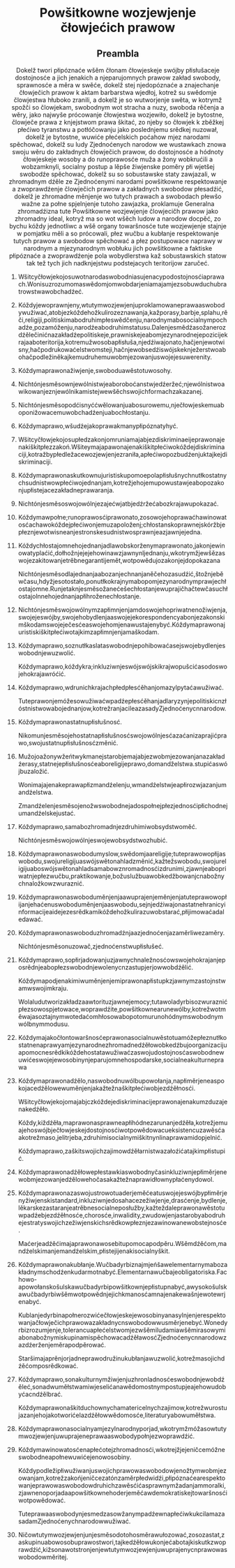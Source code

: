 <h1 align='center'>Powšitkowne wozjewjenje čłowjećich prawow</h1>
<h2 align='center'>Preambla</h2>
<p align='center'>Dokelž twori płipóznaće wšěm čłonam čłowjeskeje swójby płisłušaceje dostojnosće a jich jenakich a njeparujomnych prawow zakład swobody, sprawnosće a měra w swěće,
dokelž stej njedopóznaće a znajechanje čłowječich prawow k aktam barbarstwa wjedłoj, kotrež su swědomje člowjestwa hłuboko zranili, a dokelž je so wutworjenje swěta, w kotrymž spožči so člowjekam, swobodnym wot stracha a nuzy, swoboda rěčenja a wěry, jako najwyše prócowanje čłowjestwa wozjewiło,
dokelž je bytostne, člowječe prawa z knjejstwom prawa škitać, zo njeby so čłowjek k zběžkej płećiwo tyranstwu a potłóčowanju jako poslednjemu srědkej nuzował,
dokelž je bytostne, wuwiće płećelskich poćahow mjez narodami spěchować,
dokelž su ludy Zjednoćenych narodow we wustawkach znowa swoju wěru do zakładnych čłowječich prawow, do dostojnosće a hódnoty čłowjeskeje wosoby a do runoprawosće muža a žony wobkrućili a wobzamknyli, socialny postup a lěpše žiwjenske poměry płi wjetšej swobodźe spěchować,
dokelž su so sobustawske staty zawjazali, w zhromadnym dźěle ze Zjednoćenymi narodami powšitkowne respektowanje a zwoprawdźenje člowječich prawow a zakładnych swobodow płesadźić,
dokelž je zhromadne měnjenje wo tutych prawach a swobodach płewšo wažne za połne spjelnjenje tutoho zawjazka,
proklamuje Generalna zhromadźizna
tute Powšitkowne wozjewjenje člowjecičh prawow jako zhromadny ideal, kotryž ma so wot wšěch ludow a narodow docpěć, zo bychu kóždy jednotliwc a wšě organy towaršnosće tute wozjewjenje stajnje w pomjatku měli a so prócowali, płez wučbu a kubłanje respektowanje tutych prawow a swobodow spěchować a płez postupowace naprawy w narodnym a mjezynarodnym wobłuku jich powšitkowne a faktiske płipóznaće a zwoprawdźenje pola wobydlerstwa kaž sobustawskich statow tak tež tych jich nadknjejstwu podstejacych teritorijow zaručeć.</p>
<ol>
  <li>
    <p>Wšitcyčłowjekojosuwotnarodaswobodniasujenacypodostojnosćiaprawach.Wonisuzrozumomaswědomjomwobdarjeniamajamjezsobuwduchubratrowstwawobchadźeć.</p>
  </li>
  <li>
    <p>Kóždyjewoprawnjeny,wtutymwozjewjenjuproklamowaneprawaaswobodywužiwać,atobjezkóždehožkulirozeznawanja,kažporasy,barbje,splahu,rěči,religiji,politiskimabodruhimpłeswědčenju,narodnymabosocialnympochadźe,pozamóženju,narodźeabodruhimstatusu.Dalenjesmědźasožanerozdźělečinićnazakładźepolitiskeje,prawniskejeabomjezynarodnejepozicijekrajaaboteritorija,kotremužwosobapłisłuša,njedźiwajonato,hačjenjewotwisny,hačpodrukowaćelstwomsteji,hačnjewobsedźiswójskeknježerstwoabohačpodležiněkajkemudruhemuwobmjezowanjuswojejesuwerenity.</p>
  </li>
  <li>
    <p>Kóždymaprawonažiwjenje,swoboduawěstotuwosohy.</p>
  </li>
  <li>
    <p>Nichtónjesměsownjewólnistwjeaboroboćanstwjedźeržeć;njewólnistwoawikowanjeznjewólnikamistejwewšěchswojichformachzakazanej.</p>
  </li>
  <li>
    <p>Nichtónjesměsopodćisnyććwělowanjuabosurowemu,nječłowjeskemuaboponižowacemuwobchadźenjuabochłostanju.</p>
  </li>
  <li>
    <p>Kóždymaprawo,wšudźejakoprawakmanypłipóznatyhyć.</p>
  </li>
  <li>
    <p>Wšitcyčłowjekojosupłedzakonjomruniamajabjezdiskriminaeijeprawonajenakiškitpłezzakoń.Wšiteymajapawonajenakiškitpłećiwokóždejdiskriminaciji,kotražbypłedležacewozjewjenjezraniła,apłećiwopozbudźenjuktajkejdiskriminaciji.</p>
  </li>
  <li>
    <p>Kóždymaprawonaskutkownujuristiskupomoepolapłisłušnychnutłkostatnychsudnistwowpłećiwojednanjam,kotrežjehojemupowustawjeabopozakonjupłistejacezakładneprawaranja.</p>
  </li>
  <li>
    <p>Nichtónjesměsoswojowólnjezajećwjatbjedźržećabozkrajawupokazać.</p>
  </li>
  <li>
    <p>Kóždymawpołne;runoprawosćiprawonato,zosowojehoprawaćhawinowatosćachawokóždejpłećiwonjemuzapoloženj;chłostanskoprawnejskóržbjepłeznjewotwisneanjestronskesudnistwosprawnjeazjawnjejedna.</p>
  </li>
  <li>
    <p>Kóždychłostajomnehojednanjadlawobskorženymaprawonato,jakonjewinowatyplaćić,dołhožnjejejehowinawzjawnynljednanju,wkotrymžjewšězaswojezakitowanjetrěbnegarantijemět,wotpowědujozakonjejdopokazana</p>
    <p>Nichtónjesměsodlajednanjaabozanjechnanjaněčehozasudźić,štožnjeběwčasu,hdyžjesotostało,ponutłkokrajnymabopomjezynarodnymprawjechłostajomne.Runjetaknjesměsožanećešechłostanjewuprajičhačtewčasuchłostajolnnehojednanjapłihroženechłostanje.</p>
  </li>
  <li>
    <p>Nichtónjesměswojowólnymzapłimnjenjamdoswojehopriwatnenožiwjenja,swojejeswójby,swojehobydlenjaaswojejekorespondencyabonjezakonskimškodamswojeječesćeaswojehomjenawustajenybyć.Kóždymaprawonajuristiskiškitpłećiwotajkimzapłimnjenjamaškodam.</p>
  </li>
  <li>
    <p>Kóždymaprawo,soznutłkaslataswobodnjepohibowaćasejswojebydlenjeswobodnjewuzwolić.</p>
    <p>Kóždymaprawo,kóždykra;inkluziwnjeswójswójskikrajwopušcićasodoswojehokrajawróćić.</p>
  </li>
  <li>
    <p>Kóždymaprawo,wdrunichkrajachpłedpłesćěhanjomazylpytaćawužiwać.</p>
    <p>Tuteprawonjemóžesowužiwaćwpadźepłesćěhanjadlaryzynjepolitiskicnzłóstnistwowabojednanjow,kotrežranjacileazasadyZjednoćenycnnarodow.</p>
  </li>
  <li>
    <p>Kóždymaprawonastatnupłisłušnosć.</p>
    <p>Nikomunjesměsojehostatnapłisłušnosćswojowólnjesćazaćanizaprajićprawo,swojustatnupłisłušnosćzměnić.</p>
  </li>
  <li>
    <p>Mužojoažonywžeńtwykmanejstarobjemajabjezwobmjezowanjanazakładźerasy,statnejepłisłušnosćeaboreligijeprawo,domandželstwa.stupićaswójbuzaložić.</p>
    <p>Wonimajajenakeprawapłizmandźelenju,wmandźelstwjeapłirozwjazanjumandźelstwa.</p>
    <p>Zmandźelenjesměsojenožwswobodnejadospołnejpłezjednosćipłichodnejumandźelskejustać.</p>
  </li>
  <li>
    <p>Kóždymaprawo,samabozhromadnjezdruhimiwobsydstwoměć.</p>
    <p>Nichtónjesměswojowólnjeswojewobsydstwozhubić.</p>
  </li>
  <li>
    <p>Kóždymaprawonaswobodumyslow,swědomjaareligije;tuteprawowopłijaswobodu,swojureligijuaswójswětonahladzměnić,kažtežswobodu,swojureligijuaboswójswětonahladsamabowznromadnosćizdrunimi,zjawnjeabopriwatnjepłezwučbu,praktikowanje,božuslužbuawobkedžbowanjcnabožnychnaložkowzwuraznić.</p>
  </li>
  <li>
    <p>Kóždymaprawonaswoboduměnjenjaawuprajenjeměnjenjatuteprawowopłijanjehaćenuswoboduměnjenjaaswobodu,sejnjedźiwajonastatnehranicyinformacijeaidejezesrědkamikóždehožkulirazuwobstarać,płijimowaćadaledawać.</p>
  </li>
  <li>
    <p>Kóždymaprawonaswoboduzhromadźnjaazjednoćenjazaměrliwezaměry.</p>
    <p>Nichtónjesměsonuzowač,zjednoćenstwupłisłušeć.</p>
  </li>
  <li>
    <p>Kóždymaprawo,sopłirjadowanjuzjawnychnaležnosćowswojehokrajanjeposrědnjeabopłezswobodnjewolenycnzastupjerjowwobdźělić.</p>
    <p>Kóždymapodjenakimiwuměnjenjemiprawonapłistupkzjawnymzastojnstwamwswojimkraju.</p>
    <p>Wolaludutworizakładzaawtorituzjawnejemocy;tutawoladyrbisozwuraznićpłezsowospjetowace,woprawdźite,powšitkownearunewólby,kotrežwotměwajasoztajnymwotedaćomhłosowabopotomurunohódnymswobodnymwólbnymmodusu.</p>
  </li>
  <li>
    <p>Kóždymajakočłontowaršnosćeprawonasocialnuwěstotuamóžepłeznutłkostatnenaprawyamjezynarodnezhromadnedźěłowobkedźbujoorganizacijuapomocnesrědkikóždehostatawužiwaćzaswojudostojnosćaswobodnewuwićeswojejewosobinynjeparujomnehospodarske,socialneakulturneprawa</p>
  </li>
  <li>
    <p>Kóždymaprawonadźělo,naswobodnuwólbupowołanja,napłiměrjeneaspokojacedźělowewuměnjenjakažtežnaškitpłećiwobjezdźěłnosći.</p>
    <p>Wšitcyčłowjekojomajabjczkóždejediskriminacijeprawonajenakumzduzajenakedźěło.</p>
    <p>Kóždy,kiždźěła,maprawonasprawneapłihódnezarunanjedźěła,kotrežjemuajehoswójbječłowjeskejdostojnosćiwotpowědowacueksistencuzawěsćaakotrežmaso,jelitrjeba,zdruhimisocialnymiškitnynlinaprawamidopjelnić.</p>
    <p>Kóždymaprawo,zaškitswojichzajimowdźěłarnistwazałoźićatajkimpłistupić.</p>
  </li>
  <li>
    <p>Kóždymaprawonadźěłowepłestawkiaswobodnyčasinkluziwnjepłiměrjenewobmjezowanjedźělowehočasakažtežnaprawidłownypłaćenydowol.</p>
  </li>
  <li>
    <p>Kóždymaprawonazaswojustrowotuaderjeměćeatuswojejeswójbypłiměrjenyžiwjenskistandard,inkluziwnjedosahacezežiwjenje,drasćenje,bydlenje,lěkarskezastaranjeatrěbnesocialneposłužby,kažteždaleprawonawěstotuwpadźebjezdźěłnosće,chorosće,inwalidity,zwudowjenjastarobyabodruhejestratyswojichzežiwjenskichsrědkowpłeznjezawinowanewobstejnosće.</p>
    <p>Maćerjeadźěćimajaprawonawosebitupomocapodpěru.Wšěmdźěćom,mandźelskimanjemandźelskim,płistejijenakisocialnyškit.</p>
  </li>
  <li>
    <p>Kóždymaprawonakubłanje.Wučbadyrbiznajmjeńšawelementarnymabozakładnymschodźenkudarmotnabyć.Elementarnawučbajeobligatoriska.Fachowo-apowołanskošulskawučbadyrbipowšitkownjepłistupnabyć,awysokošulskawučbadyrbiwšěmwotpowědnjejichkmanosćamnajenakewašnjewotewrjenabyć.</p>
    <p>Kublanjedyrbinapołnerozwićečłowjeskejewosobinyanasylnjenjerespektowanjačłowječichprawowazakładnycnswobodowwusměrjenebyć.Wonedyrbizrozumjenje,tolerancuapłećelstwomjezwšěmiludamiawšěmirasowymiabonabožnymiskupinamispěchowacadźěławosćZjednoćenycnnarodowzazdźerženjeměrapodpěrować.</p>
    <p>Staršimajaprěnjorjadneprawodružinukubłanjawuzwolić,kotrežmasojichdźěćomposrědkować.</p>
  </li>
  <li>
    <p>Kóždymaprawo,sonakulturnymžiwjenjuzhronladnosćeswobodnjewobdźěleć,sonadwuměłstwamiwjeselićanawědomostnympostupjeajehowudobyćacndźělbrać.</p>
    <p>Kóždymaprawonaškitduchownychamatericelnychzajimow,kotrežwurostujazanjehojakotworićelazdźěłowwědomosće,literaturyabowuměłstwa.</p>
  </li>
  <li>
    <p>Kóždymaprawonasocialnyamjezylnarodnyporjad,wkotrymžmóžasowtutymwozjewjenjuwuprajeneprawaaswobodypołnjezwoprawdźić.</p>
  </li>
  <li>
    <p>Kóždymawinowatosćenapłećotejzhromadnosći,wkotrejžjejeničcemóžneswobodneapołnewuwićejenowosobiny.</p>
    <p>Kóždypodležipłiwužiwanjuswojichprawowaswobodowjenožtymwobmjezowanjam,kotrežzakońjeničcezatónzaměrpłedwidźi,płipóznaćearespektowanjeprawowaswobodowdruhichzawěsćićasprawnymžadanjammoralki,zjawnenoporjadaapowšitkownehoderjeměćawdemokratiskejtowaršnosćiwotpowědować.</p>
    <p>TuteprawaaswobodynjesmedzasowžanympadźewnapłećiwkukcilamazasadamZjednoćenychnarodowwužiwać.</p>
  </li>
  <li>
    <p>Ničowtutymwozjewjenjunjesměsodotohosměrawułozować,zosozastat,zaskupinuabowosobuprawostwori,tajkedźěłowukonjećabotajkiskutkzwoprawdźić,kižsonawotstronjenjewtutymwozjewjenjuwuprajenycnprawowaswobodowměritej.</p>
  </li>
</ol>
